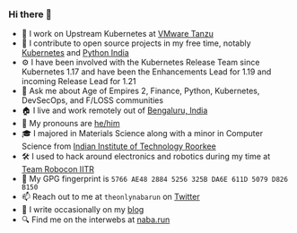 ### Hi there 👋

- :telescope: I work on Upstream Kubernetes at [VMware Tanzu][vmware]
- :sunflower: I contribute to open source projects in my free time, notably [Kubernetes][kubernetes] and [Python India][pythonindia]
- :gear: I have been involved with the Kubernetes Release Team since Kubernetes 1.17 and have been the Enhancements Lead for 1.19 and incoming Release Lead for 1.21
- :speech_balloon: Ask me about Age of Empires 2, Finance, Python, Kubernetes, DevSecOps, and F/LOSS communities
- :house: I live and work remotely out of [Bengaluru, India][blr]
- :microphone: My pronouns are [he/him][pronoun]
- :mortar_board: I majored in Materials Science along with a minor in Computer Science from [Indian Institute of Technology Roorkee][iitr]
- :hammer_and_wrench: I used to hack around electronics and robotics during my time at [Team Robocon IITR][robocon]
- :closed_lock_with_key: My GPG fingerprint is `5766 AE48 2884 5256 325B DA6E 611D 5079 D826 B150`
- :mailbox: Reach out to me at `theonlynabarun` on [Twitter][twitter]
- :pencil: I write occasionally on my [blog][blog]
- :mag: Find me on the interwebs at [naba.run][landing]

<!--
# TODO
- Setup Page
- Talks Page
- Current work Page
-->

[robocon]: https://github.com/roboconiitr
[blog]: //blog.naba.run
[blr]: //en.wikipedia.org/wiki/Bangalore
[clarisights]: //clarisights.com
[vmware]: //tanzu.vmware.com
[iitr]: //iitr.ac.in
[kubernetes]: //kubernetes.io
[pronoun]: //pronoun.is/he
[python]: //python.org
[pythonindia]: //github.com/pythonindia
[twitter]: //twitter.com/theonlynabarun
[landing]: //naba.run
